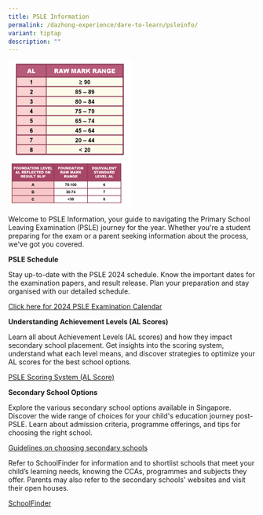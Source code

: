 ```yaml
---
title: PSLE Information
permalink: /dazhong-experience/dare-to-learn/psleinfo/
variant: tiptap
description: ""
---
```

<p></p>
<p></p>
<div class="isomer-image-wrapper">
<img style="width: 50%;" height="auto" width="100%" alt="" src="/images/PSLE_Score_table.png">
</div>
<div class="isomer-image-wrapper">
<img style="width: 50%;" height="auto" width="100%" alt="" src="/images/Screen_Shot_2019_07_25_at_6_19_37_PM.png">
</div>
<p>Welcome to PSLE Information, your guide to navigating the Primary School
Leaving Examination (PSLE) journey for the year. Whether you're a student
preparing for the exam or a parent seeking information about the process,
we've got you covered.</p>
<p><strong>PSLE Schedule</strong>
</p>
<p>Stay up-to-date with the PSLE 2024 schedule. Know the important dates
for the examination papers, and result release. Plan your preparation and
stay organised with our detailed schedule.</p>
<p><a href="https://www.seab.gov.sg/home/examinations/important-dates-for-candidates#board_0" rel="noopener noreferrer nofollow" target="_blank">Click here for 2024 PSLE Examination Calendar</a>
</p>
<p><strong>Understanding Achievement Levels (AL Scores)</strong>
</p>
<p>Learn all about Achievement Levels (AL scores) and how they impact secondary
school placement. Get insights into the scoring system, understand what
each level means, and discover strategies to optimize your AL scores for
the best school options.</p>
<p><a href="https://www.moe.gov.sg/microsites/psle-fsbb/psle/new-psle-scoring-system.html" rel="noopener noreferrer nofollow" target="_blank">PSLE Scoring System (AL Score)</a>
</p>
<p><strong>Secondary School Options</strong>
</p>
<p>Explore the various secondary school options available in Singapore. Discover
the wide range of choices for your child's education journey post-PSLE.
Learn about admission criteria, programme offerings, and tips for choosing
the right school.</p>
<p><a href="https://www.moe.gov.sg/microsites/psle-fsbb/posting-to-secondary-school/choosing-sec-schools.html" rel="noopener noreferrer nofollow" target="_blank">Guidelines on choosing secondary schools</a>
</p>
<p>Refer to SchoolFinder for information and to shortlist schools that meet
your child’s learning needs, knowing the CCAs, programmes and subjects
they offer. Parents may also refer to the secondary schools' websites and
visit their open houses.</p>
<p><a href="https://www.moe.gov.sg/schoolfinder?journey=Secondary%20school" rel="noopener noreferrer nofollow" target="_blank">SchoolFinder</a>
</p>
<p></p>
<p></p>
<p></p>